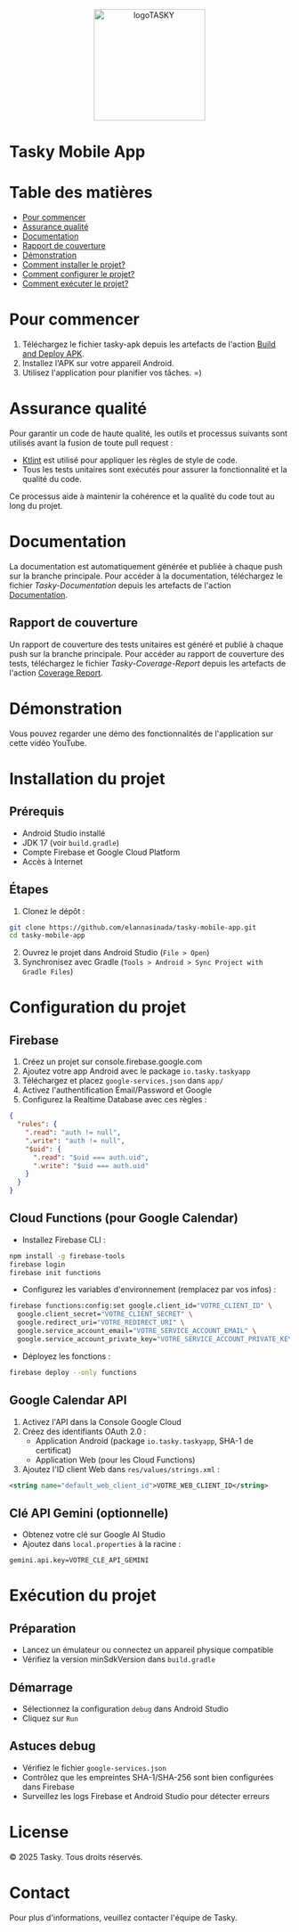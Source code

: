 <div style="text-align: center;">
    <img src="https://github.com/user-attachments/assets/78d45699-5c63-4499-bf81-08311df8604f" alt="logoTASKY" width="200" />
</div>

# Tasky Mobile App

# **Table des matières**
- [Pour commencer](#pour-commencer)
- [Assurance qualité](#assurance-qualité)
- [Documentation](#documentation)
- [Rapport de couverture](#coverage-report)
- [Démonstration](#demo)
- [Comment installer le projet?](#project-installation)
- [Comment configurer le projet?](#project-configuration)
- [Comment exécuter le projet?](#project-execution)

# Pour commencer <a id="pour-commencer"></a>

1. Téléchargez le fichier tasky-apk depuis les artefacts de l'action [Build and Deploy APK](https://github.com/elannasinada/tasky-mobile-app/actions/workflows/build_and_deploy_workflow.yml).
2. Installez l'APK sur votre appareil Android.
3. Utilisez l'application pour planifier vos tâches. =)

# Assurance qualité <a id="assurance-qualité"></a>

Pour garantir un code de haute qualité, les outils et processus suivants sont utilisés avant la fusion de toute pull request :

* [Ktlint](https://pinterest.github.io/ktlint/latest/) est utilisé pour appliquer les règles de style de code.
* Tous les tests unitaires sont exécutés pour assurer la fonctionnalité et la qualité du code.

Ce processus aide à maintenir la cohérence et la qualité du code tout au long du projet.

# Documentation <a id="documentation"></a>

La documentation est automatiquement générée et publiée à chaque push sur la branche principale. Pour accéder à la documentation, téléchargez le fichier *Tasky-Documentation* depuis les artefacts de l'action [Documentation](https://github.com/elannasinada/tasky-mobile-app/actions/workflows/documentation_workflow.yml).

## Rapport de couverture <a id="coverage-report"></a>

Un rapport de couverture des tests unitaires est généré et publié à chaque push sur la branche principale. Pour accéder au rapport de couverture des tests, téléchargez le fichier *Tasky-Coverage-Report* depuis les artefacts de l'action [Coverage Report](https://github.com/elannasinada/tasky-mobile-app/actions/workflows/coverage_report_worflow.yml).

# Démonstration <a id="demo"></a>

Vous pouvez regarder une démo des fonctionnalités de l'application sur cette vidéo YouTube.


# Installation du projet <a id="project-installation"></a>

## Prérequis
* Android Studio installé
* JDK 17 (voir `build.gradle`)
* Compte Firebase et Google Cloud Platform
* Accès à Internet

## Étapes
1. Clonez le dépôt :

```bash
git clone https://github.com/elannasinada/tasky-mobile-app.git
cd tasky-mobile-app
```

2. Ouvrez le projet dans Android Studio (`File > Open`)
3. Synchronisez avec Gradle (`Tools > Android > Sync Project with Gradle Files`)

# Configuration du projet <a id="project-configuration"></a>

## Firebase
1. Créez un projet sur console.firebase.google.com
2. Ajoutez votre app Android avec le package `io.tasky.taskyapp`
3. Téléchargez et placez `google-services.json` dans `app/`
4. Activez l'authentification Email/Password et Google
5. Configurez la Realtime Database avec ces règles :

```json
{
  "rules": {
    ".read": "auth != null",
    ".write": "auth != null",
    "$uid": {
      ".read": "$uid === auth.uid",
      ".write": "$uid === auth.uid"
    }
  }
}
```

## Cloud Functions (pour Google Calendar)
* Installez Firebase CLI :

```bash
npm install -g firebase-tools
firebase login
firebase init functions
```

* Configurez les variables d'environnement (remplacez par vos infos) :

```bash
firebase functions:config:set google.client_id="VOTRE_CLIENT_ID" \
  google.client_secret="VOTRE_CLIENT_SECRET" \
  google.redirect_uri="VOTRE_REDIRECT_URI" \
  google.service_account_email="VOTRE_SERVICE_ACCOUNT_EMAIL" \
  google.service_account_private_key="VOTRE_SERVICE_ACCOUNT_PRIVATE_KEY"
```

* Déployez les fonctions :

```bash
firebase deploy --only functions
```

## Google Calendar API
1. Activez l'API dans la Console Google Cloud
2. Créez des identifiants OAuth 2.0 :
   * Application Android (package `io.tasky.taskyapp`, SHA-1 de certificat)
   * Application Web (pour les Cloud Functions)
3. Ajoutez l'ID client Web dans `res/values/strings.xml` :

```xml
<string name="default_web_client_id">VOTRE_WEB_CLIENT_ID</string>
```

## Clé API Gemini (optionnelle)
* Obtenez votre clé sur Google AI Studio
* Ajoutez dans `local.properties` à la racine :

```properties
gemini.api.key=VOTRE_CLE_API_GEMINI
```

# Exécution du projet <a id="project-execution"></a>

## Préparation
* Lancez un émulateur ou connectez un appareil physique compatible
* Vérifiez la version minSdkVersion dans `build.gradle`

## Démarrage
* Sélectionnez la configuration `debug` dans Android Studio
* Cliquez sur `Run`

## Astuces debug
* Vérifiez le fichier `google-services.json`
* Contrôlez que les empreintes SHA-1/SHA-256 sont bien configurées dans Firebase
* Surveillez les logs Firebase et Android Studio pour détecter erreurs

# **License**
© 2025 Tasky. Tous droits réservés.

# **Contact**
Pour plus d'informations, veuillez contacter l'équipe de Tasky.
